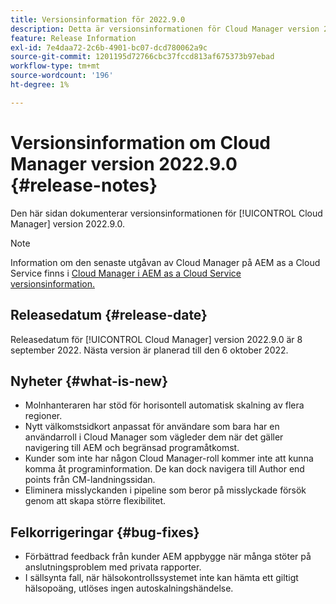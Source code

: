 ```yaml
---
title: Versionsinformation för 2022.9.0
description: Detta är versionsinformationen för Cloud Manager version 2022.9.0.
feature: Release Information
exl-id: 7e4daa72-2c6b-4901-bc07-dcd780062a9c
source-git-commit: 1201195d72766cbc37fccd813af675373b97ebad
workflow-type: tm+mt
source-wordcount: '196'
ht-degree: 1%

---
```


# Versionsinformation om Cloud Manager version 2022.9.0 {#release-notes}

Den här sidan dokumenterar versionsinformationen för [!UICONTROL Cloud Manager] version 2022.9.0.

>[!NOTE]
>
>Information om den senaste utgåvan av Cloud Manager på AEM as a Cloud Service finns i [Cloud Manager i AEM as a Cloud Service versionsinformation.](https://experienceleague.adobe.com/docs/experience-manager-cloud-service/content/implementing/using-cloud-manager/release-notes-cloud-manager/release-notes-cm-current.html)

## Releasedatum {#release-date}

Releasedatum för [!UICONTROL Cloud Manager] version 2022.9.0 är 8 september 2022. Nästa version är planerad till den 6 oktober 2022.

## Nyheter {#what-is-new}

* Molnhanteraren har stöd för horisontell automatisk skalning av flera regioner.
* Nytt välkomstsidkort anpassat för användare som bara har en användarroll i Cloud Manager som vägleder dem när det gäller navigering till AEM och begränsad programåtkomst.
* Kunder som inte har någon Cloud Manager-roll kommer inte att kunna komma åt programinformation. De kan dock navigera till Author end points från CM-landningssidan.
* Eliminera misslyckanden i pipeline som beror på misslyckade försök genom att skapa större flexibilitet.

## Felkorrigeringar {#bug-fixes}

* Förbättrad feedback från kunder AEM appbygge när många stöter på anslutningsproblem med privata rapporter.
* I sällsynta fall, när hälsokontrollssystemet inte kan hämta ett giltigt hälsopoäng, utlöses ingen autoskalningshändelse.
